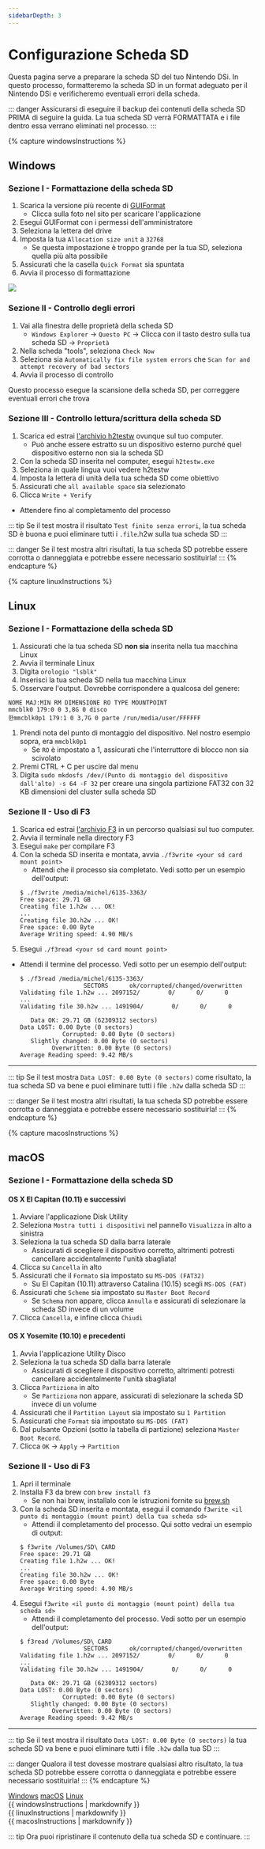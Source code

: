 ```yaml
---
sidebarDepth: 3
---
```


# Configurazione Scheda SD

Questa pagina serve a preparare la scheda SD del tuo Nintendo DSi. In questo processo, formatteremo la scheda SD in un format adeguato per il Nintendo DSi e verificheremo eventuali errori della scheda.

::: danger
Assicurarsi di eseguire il backup dei contenuti della scheda SD PRIMA di seguire la guida. La tua scheda SD verrà FORMATTATA e i file dentro essa verrano eliminati nel processo.
:::

{% capture windowsInstructions %}
## Windows

### Sezione I - Formattazione della scheda SD

1. Scarica la versione più recente di [GUIFormat](http://ridgecrop.co.uk/index.htm?guiformat.htm)
   - Clicca sulla foto nel sito per scaricare l'applicazione
1. Esegui GUIFormat con i permessi dell'amministratore
1. Seleziona la lettera del drive
1. Imposta la tua `Allocation size unit` a `32768`
   - Se questa impostazione è troppo grande per la tua SD, seleziona quella più alta possibile
1. Assicurati che la casella `Quick Format` sia spuntata
1. Avvia il processo di formattazione

![](https://user-images.githubusercontent.com/1000503/83831499-8f330b80-a6b5-11ea-9ab9-ec2196150751.png)

### Sezione II - Controllo degli errori
1. Vai alla finestra delle proprietà della scheda SD
   - `Windows Explorer` -> `Questo PC` -> Clicca con il tasto destro sulla tua scheda SD -> `Proprietà`
1. Nella scheda "tools", seleziona `Check Now`
1. Seleziona sia `Automatically fix file system errors` che `Scan for and attempt recovery of bad sectors`
1. Avvia il processo di controllo

Questo processo esegue la scansione della scheda SD, per correggere eventuali errori che trova

### Sezione III - Controllo lettura/scrittura della scheda SD

1. Scarica ed estrai [l'archivio h2testw](http://www.heise.de/ct/Redaktion/bo/downloads/h2testw_1.4.zip) ovunque sul tuo computer.
   - Può anche essere estratto su un dispositivo esterno purché quel dispositivo esterno non sia la scheda SD
1. Con la scheda SD inserita nel computer, esegui `h2testw.exe`
1. Seleziona in quale lingua vuoi vedere h2testw
1. Imposta la lettera di unità della tua scheda SD come obiettivo
1. Assicurati che `all available space` sia selezionato
1. Clicca `Write + Verify`
- Attendere fino al completamento del processo

::: tip
Se il test mostra il risultato `Test finito senza errori`, la tua scheda SD è buona e puoi eliminare tutti i `.file`.h2w sulla tua scheda SD
:::

::: danger
Se il test mostra altri risultati, la tua scheda SD potrebbe essere corrotta o danneggiata e potrebbe essere necessario sostituirla!
:::
{% endcapture %}

{% capture linuxInstructions %}
## Linux

### Sezione I - Formattazione della scheda SD
1. Assicurati che la tua scheda SD **non sia** inserita nella tua macchina Linux
1. Avvia il terminale Linux
1. Digita `orologio "lsblk"`
1. Inserisci la tua scheda SD nella tua macchina Linux
1. Osservare l'output. Dovrebbe corrispondere a qualcosa del genere:
```
NOME MAJ:MIN RM DIMENSIONE RO TYPE MOUNTPOINT
mmcblk0 179:0 0 3,8G 0 disco
한mmcblk0p1 179:1 0 3,7G 0 parte /run/media/user/FFFFFF
```
1. Prendi nota del punto di montaggio del dispositivo. Nel nostro esempio sopra, era `mmcblk0p1`
   - Se `RO` è impostato a 1, assicurati che l'interruttore di blocco non sia scivolato
1. Premi CTRL + C per uscire dal menu
1. Digita `sudo mkdosfs /dev/(Punto di montaggio del dispositivo dall'alto) -s 64 -F 32` per creare una singola partizione FAT32 con 32 KB dimensioni del cluster sulla scheda SD

### Sezione II - Uso di F3
1. Scarica ed estrai [l'archivio F3](https://github.com/AltraMayor/f3/archive/v7.2.zip) in un percorso qualsiasi sul tuo computer.
1. Avvia il terminale nella directory F3
1. Esegui `make` per compilare F3
1. Con la scheda SD inserita e montata, avvia `./f3write <your sd card mount point>`
   - Attendi che il processo sia completato. Vedi sotto per un esempio dell'output:
   ```
   $ ./f3write /media/michel/6135-3363/
   Free space: 29.71 GB
   Creating file 1.h2w ... OK!
   ...
   Creating file 30.h2w ... OK!
   Free space: 0.00 Byte
   Average Writing speed: 4.90 MB/s
   ```
1. Esegui `./f3read <your sd card mount point>`
- Attendi il termine del processo. Vedi sotto per un esempio dell'output:
   ```
   $ ./f3read /media/michel/6135-3363/
                     SECTORS      ok/corrupted/changed/overwritten
   Validating file 1.h2w ... 2097152/        0/      0/      0
   ...
   Validating file 30.h2w ... 1491904/        0/      0/      0

      Data OK: 29.71 GB (62309312 sectors)
   Data LOST: 0.00 Byte (0 sectors)
               Corrupted: 0.00 Byte (0 sectors)
      Slightly changed: 0.00 Byte (0 sectors)
            Overwritten: 0.00 Byte (0 sectors)
   Average Reading speed: 9.42 MB/s
   ```

___

::: tip
Se il test mostra `Data LOST: 0.00 Byte (0 sectors)` come risultato, la tua scheda SD va bene e puoi eliminare tutti i file `.h2w` dalla scheda SD
:::

::: danger
Se il test mostra altri risultati, la tua scheda SD potrebbe essere corrotta o danneggiata e potrebbe essere necessario sostituirla!
:::
{% endcapture %}

{% capture macosInstructions %}
## macOS

### Sezione I - Formattazione della scheda SD
#### OS X El Capitan (10.11) e successivi

1. Avviare l'applicazione Disk Utility
1. Seleziona `Mostra tutti i dispositivi` nel pannello `Visualizza` in alto a sinistra
1. Seleziona la tua scheda SD dalla barra laterale
   - Assicurati di scegliere il dispositivo corretto, altrimenti potresti cancellare accidentalmente l'unità sbagliata!
1. Clicca su `Cancella` in alto
1. Assicurati che il `Formato` sia impostato su `MS-DOS (FAT32)`
   - Su El Capitan (10.11) attraverso Catalina (10.15) scegli `MS-DOS (FAT)`
1. Assicurati che `Scheme` sia impostato su `Master Boot Record`
   - Se `Schema` non appare, clicca `Annulla` e assicurati di selezionare la scheda SD invece di un volume
1. Clicca `Cancella`, e infine clicca `Chiudi`

#### OS X Yosemite (10.10) e precedenti
1. Avvia l'applicazione Utility Disco
1. Seleziona la tua scheda SD dalla barra laterale
   - Assicurati di scegliere il dispositivo corretto, altrimenti potresti cancellare accidentalmente l'unità sbagliata!
1. Clicca `Partiziona` in alto
   - Se `Partiziona` non appare, assicurati di selezionare la scheda SD invece di un volume
1. Assicurati che il `Partition Layout` sia impostato su `1 Partition`
1. Assicurati che `Format` sia impostato su `MS-DOS (FAT)`
1. Dal pulsante Opzioni (sotto la tabella di partizione) seleziona `Master Boot Record`.
1. Clicca `OK` -> `Apply` -> `Partition`

### Sezione II - Uso di F3
1. Apri il terminale
1. Installa F3 da brew con `brew install f3`
   - Se non hai brew, installalo con le istruzioni fornite su [brew.sh](https://brew.sh)
1. Con la scheda SD inserita e montata, esegui il comando `f3write <il punto di montaggio (mount point) della tua scheda sd>`
   - Attendi il completamento del processo. Qui sotto vedrai un esempio di output:
   ```
   $ f3write /Volumes/SD\ CARD
   Free space: 29.71 GB
   Creating file 1.h2w ... OK!
   ...
   Creating file 30.h2w ... OK!
   Free space: 0.00 Byte
   Average Writing speed: 4.90 MB/s
   ```
1. Esegui `f3write <il punto di montaggio (mount point) della tua scheda sd>`
   - Attendi il completamento del processo. Vedi sotto per un esempio dell'output:
   ```
   $ f3read /Volumes/SD\ CARD
                     SECTORS      ok/corrupted/changed/overwritten
   Validating file 1.h2w ... 2097152/        0/      0/      0
   ...
   Validating file 30.h2w ... 1491904/        0/      0/      0

      Data OK: 29.71 GB (62309312 sectors)
   Data LOST: 0.00 Byte (0 sectors)
               Corrupted: 0.00 Byte (0 sectors)
      Slightly changed: 0.00 Byte (0 sectors)
            Overwritten: 0.00 Byte (0 sectors)
   Average Reading speed: 9.42 MB/s
   ```

___

::: tip
Se il test mostra il risultato `Data LOST: 0.00 Byte (0 sectors)` la tua scheda SD va bene e puoi eliminare tutti i file `.h2w` dalla tua SD
:::

::: danger
Qualora il test dovesse mostrare qualsiasi altro risultato, la tua scheda SD potrebbe essere corrotta o danneggiata e potrebbe essere necessario sostituirla!
:::
{% endcapture %}

<div class="tabcontainer">
   <a class="tablinks btn btn--large btn--info windows" href="#windowsInstructions" onclick="openTab(event, 'windowsInstructions')">Windows</a>
   <a class="tablinks btn btn--large btn--info macos" href="#macosInstructions" onclick="openTab(event, 'macosInstructions')">macOS</a>
   <a class="tablinks btn btn--large btn--info other" href="#linuxInstructions" onclick="openTab(event, 'linuxInstructions')">Linux</a>

   <div id="windowsInstructions" class="blanktabcontent">{{ windowsInstructions | markdownify }}</div>
   <div id="linuxInstructions" class="blanktabcontent">{{ linuxInstructions | markdownify }}</div>
   <div id="macosInstructions" class="blanktabcontent">{{ macosInstructions | markdownify }}</div>
</div>

::: tip
Ora puoi ripristinare il contenuto della tua scheda SD e continuare.
:::

